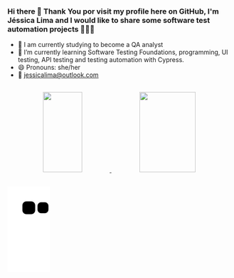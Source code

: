 ### Hi there 👋 Thank You por visit my profile here on GitHub, I'm Jéssica Lima and I would like to share some software test automation projects 👩🏾‍💻 


- 🔭 I am currently studying to become a QA analyst
- 🌱 I’m currently learning Software Testing Foundations, programming, UI testing, API testing and testing automation with Cypress.
- 😄 Pronouns: she/her
- 📧 jessicalima@outlook.com

 ##
<div align="center">
  <a href="https://github.com/jessicalimma">
  <img height="180em" img width="42%" src="https://github-readme-stats.vercel.app/api?username=jessicalimma&show_icons=true&theme=discord_old_blurple&include_all_commits=true&count_private=true"/>
   <img height="180em" img width="50%" src="https://github-readme-stats.vercel.app/api/top-langs/?username=jessicalimma&layout=compact&langs_count=7&theme=discord_old_blurple"/>
</div>

 ##
 
![Snake animation](https://github.com/jessicalimma/jessicalimma/blob/output/github-contribution-grid-snake.svg)


 

 

 
